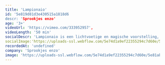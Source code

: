 ```yaml
---
title: 'Lampionaio'
id: '5e819d81d3e430515a1818d6
descr: 'Sprookjes enzo'
age: '3+'
videoUrl: 'https://vimeo.com/333952957',
videoLength: '50 min'
socialDescr: 'Lampionaio is een lichtvoetige en magische voorstelling, spannend en kleurrijk met verrassende circusnummers, bewegende objecten en poppen. '
socialImage:'https://uploads-ssl.webflow.com/5e74d1a9ef22355294c7d60e/5e82fd3e4fe2ac0687f33a09_Sproojesenzo_Lampionaio%20(5).jpg'
recordedAt: 'undefined'
company: 'Sprookjes enzo'
image: 'https://uploads-ssl.webflow.com/5e74d1a9ef22355294c7d60e/5e81ab86d4a408c7d617585b_Sproojesenzo_Lampionaio%20(4).jpg'
---
```

